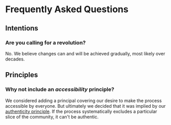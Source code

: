 # Frequently Asked Questions

## Intentions

### Are you calling for a revolution?

No. We believe changes can and will be achieved gradually, most likely over decades.

## Principles

### Why not include an _accessibility_ principle?

We considered adding a principal covering our desire to make the process accessible by everyone. But ultimately we decided that it was implied by our [authenticity principle](principles). If the process systematically excludes a particular slice of the community, it can't be authentic.